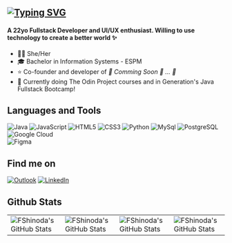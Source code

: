 [![Typing SVG](https://readme-typing-svg.herokuapp.com?font=Fira+Code&weight=700&size=28&duration=2500&pause=1500&color=FF5B50&random=false&width=750&height=44&lines=Greetings!+I'm+Fernanda+Shinoda+%F0%9F%91%8B)](https://git.io/typing-svg)
----
#### A 22yo Fullstack Developer and UI/UX enthusiast. Willing to use technology to create a better world :sparkles:

- :raising_hand_woman: She/Her <br>
- :mortar_board: Bachelor in Information Systems - ESPM <br>
- :star: Co-founder and developer of <i>:construction: Comming Soon :eyes: ... :construction:</i>
- :pushpin: Currently doing The Odin Project courses and in Generation's Java Fullstack Bootcamp!

## Languages and Tools
<!--
![FShinoda's Top Langs](https://github-readme-stats.vercel.app/api/top-langs/?username=FShinoda&layout=compact&title_color=ff1324&text_color=eeeeee&bg_color=111111&border_color=222222&include_all_commits=true&border_radius=0) 
-->

![Java](https://img.shields.io/badge/Java-%23ED8B00.svg?style=flat-square&logo=openjdk&logoColor=white)
![JavaScript](https://img.shields.io/badge/JavaScript-d4bd02?style=flat-square&logo=javascript&logoColor=white)
![HTML5](https://img.shields.io/badge/Html5-%23E34F26.svg?style=flat-square&logo=html5&logoColor=white)
![CSS3](https://img.shields.io/badge/Css3-%231572B6.svg?style=flat-square&logo=css3&logoColor=white)
![Python](https://img.shields.io/badge/Python-14354C?style=flat-square&logo=python&logoColor=white)
![MySql](https://img.shields.io/badge/MySQL-0D9996?style=flat-square&logo=mysql&logoColor=white)
![PostgreSQL](https://img.shields.io/badge/Postgres-%23316192.svg?style=flat-square&logo=postgresql&logoColor=white)
![Google Cloud](https://img.shields.io/badge/Google%20Cloud-%234285F4.svg?style=flat-square&logo=google-cloud&logoColor=white)
<br>
![Figma](https://img.shields.io/badge/Figma-F24E1E?style=flat-square&logo=figma&logoColor=white)


## Find me on
<a href="mailto:fernanda.shinoda@hotmail.com?subject=Message" target="_blank" rel="noopener noreferrer"><img alt="Outlook" src="https://img.shields.io/badge/Microsoft_Outlook-0078D4?style=flat-square&logo=microsoft-outlook&logoColor=white"/></a>
<a href="https://www.linkedin.com/in/fernanda-shinoda/" target="_blank" rel="noopener noreferrer"><img alt="LinkedIn" src="https://img.shields.io/badge/LinkedIn-0A66C2?style=flat-square&logo=linkedin&logoColor=fff"/></a>

## Github Stats
<table align="center" width="100%" height="100%" >
    <tr>
        <td><img style="border: none;" src="https://github-profile-summary-cards.vercel.app/api/cards/stats?username=FShinoda&theme=codeSTACKr" alt="FShinoda's GitHub Stats"/></td>
        <td><img style="border: none;" src="https://github-profile-summary-cards.vercel.app/api/cards/productive-time?username=FShinoda&theme=codeSTACKr&utcOffset=10" alt="FShinoda's GitHub Stats"/>
        <td><img style="border: none;" src="https://github-profile-summary-cards.vercel.app/api/cards/repos-per-language?username=FShinoda&theme=codeSTACKr" alt="FShinoda's GitHub Stats"/></td>
        <td><img style="border: none;" src="https://github-profile-summary-cards.vercel.app/api/cards/most-commit-language?username=FShinoda&theme=codeSTACKr" alt="FShinoda's GitHub Stats"/></td>
    </tr>
</table>
<!--
<table align="center" width="100%" height="100%" >
    <tr>
        <td><img style="border: none;" src="https://github-profile-summary-cards.vercel.app/api/cards/stats?username=FShinoda&theme=kacho_ga" alt="FShinoda's GitHub Stats"/></td>
        <td><img style="border: none;" src="https://github-profile-summary-cards.vercel.app/api/cards/productive-time?username=FShinoda&theme=kacho_ga&utcOffset=10" alt="FShinoda's GitHub Stats"/>
        <td><img style="border: none;" src="https://github-profile-summary-cards.vercel.app/api/cards/repos-per-language?username=FShinoda&theme=kacho_ga" alt="FShinoda's GitHub Stats"/></td>
        <td><img style="border: none;" src="https://github-profile-summary-cards.vercel.app/api/cards/most-commit-language?username=FShinoda&theme=kacho_ga" alt="FShinoda's GitHub Stats"/></td>
    </tr>
</table>
-->
